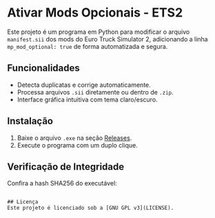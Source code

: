 # Ativar Mods Opcionais - ETS2

Este projeto é um programa em Python para modificar o arquivo `manifest.sii` dos mods do Euro Truck Simulator 2, adicionando a linha `mp_mod_optional: true` de forma automatizada e segura.

## Funcionalidades
- Detecta duplicatas e corrige automaticamente.
- Processa arquivos `.sii` diretamente ou dentro de `.zip`.
- Interface gráfica intuitiva com tema claro/escuro.

## Instalação
1. Baixe o arquivo `.exe` na seção [Releases](https://github.com/heyleao/mp_mods_ets2/releases).
2. Execute o programa com um duplo clique.

## Verificação de Integridade
Confira a hash SHA256 do executável:
```SHA256: 3d51ae567c1e18667cc6981e09776482b676d1592516b0195af0f3caf9bdacd9

## Licença
Este projeto é licenciado sob a [GNU GPL v3](LICENSE).
